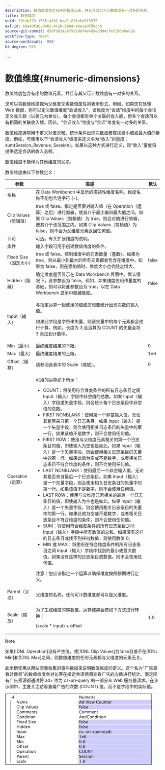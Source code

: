 ```yaml
---
description: 数值维度包含有序的数值元素，并且与其父可计数维度有一对多的关系。
title: 数值维度
uuid: 19fab770-1535-41b2-bad1-811eba5f3575
exl-id: 69a4dfa6-8402-4c2b-8b04-e6e1a0fd5ccb
source-git-commit: d9df90242ef96188f4e4b5e6d04cfef196b0a628
workflow-type: tm+mt
source-wordcount: '990'
ht-degree: 97%

---
```


# 数值维度{#numeric-dimensions}

数值维度包含有序的数值元素，并且与其父可计数维度有一对多的关系。

您可以将数值维度视为父维度元素数值属性的表示形式。例如，如果您在处理 Web 数据，则可以定义数值维度“会话收入”，该维度为“会话”维度中的每个会话定义收入额（以美元为单位）。每个会话都有单个关联的收入额，但多个会话可以有相同的关联收入额。因此，“会话收入”维度与“会话”维度有一对多的关系。

数值维度通常用于定义对值求和、统计条件出现次数或者查找最小值或最大值的量度。例如，可使用以下“会话收入”维度来定义名为“收入”的量度：sum(Session_Revenue, Session)。如果以这种方式进行定义，则“收入”量度将提供选定会话的收入总额。

数值维度不能作为其他维度的父项。

数值维度由以下参数定义：

<table id="table_15B849DD0BFC4D57AD6CF28898901324"> 
 <thead> 
  <tr> 
   <th colname="col1" class="entry"> 参数 </th> 
   <th colname="col2" class="entry"> 描述 </th> 
   <th colname="col3" class="entry"> 默认 </th> 
  </tr> 
 </thead>
 <tbody> 
  <tr> 
   <td colname="col1"> 名称 </td> 
   <td colname="col2"> 在 Data Workbench 中显示的描述性维度名称。维度名称不能包含连字符 (-)。 </td> 
   <td colname="col3"> </td> 
  </tr> 
  <tr> 
   <td colname="col1"> Clip Values（剪辑值） </td> 
   <td colname="col2"> true 或 false。指定是否要对输入值（在 Operation（运算）之后）进行剪辑，使其介于最小值和最大值之间。如果 Clip Values（剪辑值）为 true，则会对值进行剪辑，使其介于该范围之内。如果 Clip Values（剪辑值）为 false，则不会为父维度元素返回任何值。 </td> 
   <td colname="col3"> </td> 
  </tr> 
  <tr> 
   <td colname="col1"> 评论 </td> 
   <td colname="col2"> 可选。有关扩展维度的说明。 </td> 
   <td colname="col3"> </td> 
  </tr> 
  <tr> 
   <td colname="col1"> 条件 </td> 
   <td colname="col2"> 输入字段可用于创建数值维度的条件。 </td> 
   <td colname="col3"> </td> 
  </tr> 
  <tr> 
   <td colname="col1"> Fixed Size（固定大小） </td> 
   <td colname="col2"> true 或 false。控制维度中的元素数量（基数）。如果为 true，则从最小到最大的所有元素都会包含在维度中。如果为 false，则在添加值时，维度大小也会随之增大。 </td> 
   <td colname="col3"> false </td> 
  </tr> 
  <tr> 
   <td colname="col1"> Hidden（隐藏） </td> 
   <td colname="col2"> 确定维度是否显示在 Data Workbench 界面中。默认情况下，此参数设为 false。例如，如果维度仅用作量度的基础，则可以将此参数设为 true，以在 Data Workbench 显示中隐藏维度。 </td> 
   <td colname="col3"> false </td> 
  </tr> 
  <tr> 
   <td colname="col1"> Input（输入） </td> 
   <td colname="col2"> <p>与指定运算一起使用的值或您想要统计出现次数的输入值。 </p> <p> 如果此字段是字符串矢量，则该矢量中的每个元素都会进行计算。例如，长度为 3 且运算为 COUNT 的矢量会将 3 添加到计数中。 </p> </td> 
   <td colname="col3"> </td> 
  </tr> 
  <tr> 
   <td colname="col1"> Min（最小） </td> 
   <td colname="col2"> 最终维度结果的下限。 </td> 
   <td colname="col3"> 0 </td> 
  </tr> 
  <tr> 
   <td colname="col1"> Max（最大） </td> 
   <td colname="col2"> 最终维度结果的上限。 </td> 
   <td colname="col3"> 1e6 </td> 
  </tr> 
  <tr> 
   <td colname="col1"> Offset（偏移） </td> 
   <td colname="col2"> 请参阅此表中的 Scale（缩放）。 </td> 
   <td colname="col3"> 0 </td> 
  </tr> 
  <tr> 
   <td colname="col1"> Operation（运算） </td> 
   <td colname="col2"> <p>可用的运算如下所示： </p> <p> 
     <ul id="ul_E04733E5E8824A2BAAB90D9356078D99"> 
      <li id="li_CAEE9167D45540BEAC538345F250B509"> COUNT：将使用符合维度条件的所有日志条目之间 <span class="wintitle">Input</span>（输入）字段中非空值的总数。如果 <span class="wintitle">Input</span>（输入）字段是矢量字段，则会统计每个日志条目中非空值的总数。 </li> 
      <li id="li_64A4D671E78642BD9A9334F8098450B9"> FIRST NONBLANK：使用第一个非空输入值，无论其是否来自第一个日志条目。如果 <span class="wintitle">Input</span>（输入）是一个矢量字段，则会使用相关日志条目的矢量中的第一行。如果该值不是数字，则不会使用任何值。 </li> 
      <li id="li_C967964729BD4A638FF78D8883CE513F"> FIRST ROW：使用与父维度元素相关的第一个日志条目的值，即使输入为空也是如此。如果 <span class="wintitle">Input</span>（输入）是一个矢量字段，则会使用相关日志条目的矢量中的第一行。如果此值为空或不是数字，或者相关日志条目不符合维度的条件，则不会使用任何值。 </li> 
      <li id="li_74171B17F480478B8547E1A361B22DA4"> LAST NONBLANK：使用最后一个非空输入值，无论其是否来自最后一个日志条目。如果 <span class="wintitle">Input</span>（输入）是一个矢量字段，则会使用相关日志条目的矢量中的第一行。如果该值不是数字，则不会使用任何值。 </li> 
      <li id="li_1253ECF507BD4BBF97CBB2FA12915045"> LAST ROW：使用与父维度元素相关的最后一个日志条目的值，即使输入为空也是如此。如果 <span class="wintitle">Input</span>（输入）是一个矢量字段，则会使用相关日志条目的矢量中的第一行。如果此值为空或不是数字，或者相关日志条目不符合维度的条件，则不会使用任何值。 </li> 
      <li id="li_20819E3944544F98853D6A02814F47B2"> SUM：将使用符合维度条件的所有日志条目之间 <span class="wintitle">Input</span>（输入）字段中所有数值的总和。如果没有这样的日志条目或找不到任何数值，则使用数值 0。 </li> 
      <li id="li_086C2E57604B4645A9203A984C6F9A04">MIN 或 MAX：将使用在符合维度条件的所有日志条目之间 <span class="wintitle">Input</span>（输入）字段中找到的最小或最大数值。如果没有这样的日志条目或数值，则不会使用任何值。 </li> 
     </ul> </p> <p> <p>注意：您应该指定一个运算以确保维度按照预期进行定义。 </p> </p> </td> 
   <td colname="col3"> </td> 
  </tr> 
  <tr> 
   <td colname="col1"> Parent（父项） </td> 
   <td colname="col2"> 父维度的名称。任何可计数维度都可以是父维度。 </td> 
   <td colname="col3"> </td> 
  </tr> 
  <tr> 
   <td colname="col1"> Scale（缩放） </td> 
   <td colname="col2"> <p>为了生成维度的序数值，运算结果会按如下方式进行转换： </p> <p> (scale * input) + offset </p> </td> 
   <td colname="col3"> 1.0 </td> 
  </tr> 
 </tbody> 
</table>

>[!NOTE]
>
>如果[!DNL Operation]没有产生值，或[!DNL Clip Values]为false且值不在[!DNL Min]和[!DNL Max]之间，则数值维度的任何元素都与父维度的元素无关。

此示例使用从网站流量收集的事件数据来说明数值维度的定义。这个名为“广告查看计数器”的数值维度会对访客在指定会话期间查看广告的次数进行统计。假定所有广告资源都通过将 ad= 作为 cs-uri-query 的一部分从 Web 服务器请求。在该示例中，主要关注访客查看广告的次数 (COUNT) 值，而不是字段中的实际值。

![](assets/cfg_Transformation_Dim_Numeric.png)
